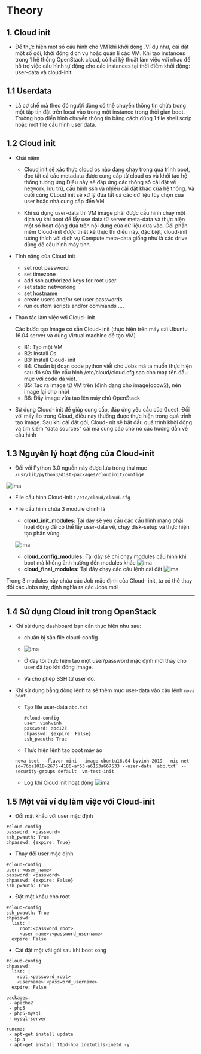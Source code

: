 # Theory 

## 1. Cloud init 

- Để thực hiện một số cấu hình cho VM khi khởi động .Ví dụ như, cài đặt một số gói, khởi động dịch vụ hoặc quản lí các VM. Khi tạo instances trong 1 hệ thống OpenStack cloud, có hai kỹ thuật làm việc với nhau để hỗ trợ việc cấu hình tự động cho các instances tại thời điểm khởi động: user-data và cloud-init.

## 1.1 Userdata

- Là cơ chế mà theo đó người dùng có thể chuyển thông tin chứa trong một tập tin đặt trên local vào trong một instance trong thời gian boot. Trường hợp điển hình chuyển thông tin bằng cách dùng 1 file shell scrip hoặc một file cấu hình user data.

## 1.2 Cloud init
- Khái niệm

    - Cloud init sẽ xác thực cloud os nào đang chạy trong quá trình boot, đọc tất cả các metadata được cung cấp từ cloud os và khởi tạo hệ thống tương ứng
Điều này sẽ đáp ứng các thông số cài đặt về network, lưu trữ, cấu hình ssh và nhiều cài đặt khác của hệ thống.
Và cuối cùng CLoud init sẽ xử lý đưa tất cả các  dữ liệu tùy chọn của user hoặc nhà cung cấp đến VM

    - Khi sử dụng user-data thì VM image phải được cấu hình chạy một dịch vụ khi boot để lấy use data từ server meta-data và thực hiện một số hoạt động dựa trên nội dung của dữ liệu đưa vào. Gói phần mềm Cloud-init được thiết kế thực thi điều này. đặc biệt, cloud-init tương thích với dịch vụ Compute meta-data giống như là các drive dùng để cấu hình máy tính.

- Tính năng của Cloud init
   
    - set root password
    - set timezone
    - add ssh authorized keys for root user
    - set static networking
    - set hostname
    - create users and/or set user passwords
    - run custom scripts and/or commands ....

- Thao tác làm việc với Cloud- init

    Các bước tạo Image có sẵn Cloud- init (thực hiện trên máy cài Ubuntu 16.04 server và dùng Virtual machine để tạo VM)

    - B1: Tạo một VM
    - B2: Install Os
    - B3: Install Cloud- init
    - B4: Chuẩn bị đoạn code python viết cho Jobs mà ta muốn thực hiện sau đó sửa file cấu hình /etc/cloud/cloud.cfg sao cho map tên đầu mục với code đã viết.
    - B5: Tạo ra image từ VM trên (định dạng cho image(qcow2), nén image lại cho nhỏ)
    - B6: Đẩy image vừa tạo lên máy chủ OpenStack


- Sử dụng Cloud- init để giúp cung cấp, đáp ứng yêu cầu của Guest. Đối với máy ảo trong Cloud, điều này thường được thực hiện trong quá trình tạo Image. Sau khi cài đặt gói, Cloud- nit sẽ bắt đầu quá trình khời động và tìm kiếm "data sources" cái mà cung cấp cho nó các hướng dẫn về cấu hình

## 1.3 Nguyên lý hoạt động của Cloud-init
- Đối với Python 3.0 nguồn này được lưu trong thư mục `/usr/lib/python3/dist-packages/cloudinit/config#`

![ima](ima/cloudinit.png)

- File cấu hình Cloud-init : `/etc/cloud/cloud.cfg`

- File cấu hình chứa 3 module chính là 
    - **cloud_init_modules:** Tại đây sẽ yêu cầu các cấu hình mạng phải hoạt động để có thể lấy user-data về, chạy disk-setup và thực hiện tạo phân vùng.

    ![ima](ima/cloudinit1.png)
    - **cloud_config_modules:** Tại đây sẽ chỉ chạy modules cấu hình khi boot mà không ảnh hưởng đến modules khác
    ![ima](ima/cloudinit2.png)
    - **cloud_final_modules:** Tại đây chạy các câu lệnh cài đặt
    ![ima](ima/cloudinit3.png)


Trong 3 modules này chứa các Job mặc định của Cloud- init, ta có thể thay đổi các Jobs này, định nghĩa ra các Jobs mới


---
## 1.4 Sử dụng Cloud init trong OpenStack

- Khi sử dụng dashboard bạn cần thực hiện như sau:
    - chuẩn bị sẵn file cloud-config 
    - ![ima](ima/cloudinit4.png)

    - Ở đây tôi thực hiện tạo một user/password mặc định mới thay cho user đã tạo khi đóng Image.
    - Và cho phép SSH từ user đó.

- Khi sử dụng bằng dòng lệnh ta sẽ thêm mục user-data vào câu lệnh `nova boot` 
    - Tạo file user-data `abc.txt`
        ```
        #cloud-config
        user: vinhvinh
        password: abc123
        chpasswd: {expire: False}
        ssh_pwauth: True
        ```

    - Thực hiện lệnh tạo boot máy ảo
    ```
   nova boot --flavor mini --image ubuntu16.04-byvinh-2019 --nic net-id=76ba1018-2675-4186-af53-a6153a667533 --user-data `abc.txt` --security-groups default  vm-test-init
    ```

    - Log khi Cloud init hoạt động 
    ![ima](ima/cloudinit5.png)


## 1.5 Một vài ví dụ làm việc với Cloud-init
-  Đổi mật khẩu với user mặc định
```
#cloud-config
password: <password>
ssh_pwauth: True
chpasswd: {expire: True}
```
- Thay đổi user mặc định
```
#cloud-config
user: <user_name>
password: <password>
chpasswd: {expire: False}
ssh_pwauth: True
```
- Đặt mật khẩu cho root
```
#cloud-config
ssh_pwauth: True
chpasswd:
  list: |
     root:<password_root>
     <user_name>:<password_username>
  expire: False
```

- Cài đặt một vài gói sau khi boot xong

```
#cloud-config
chpasswd:
  list: |
    root:<password_root>
    <username>:<password_username>
  expire: False
  
packages:
 - apache2
 - php5
 - php5-mysql
 - mysql-server

runcmd:
 - apt-get install update
 - ip a
 - apt-get install ftpd-hpa inetutils-inetd -y
 ```